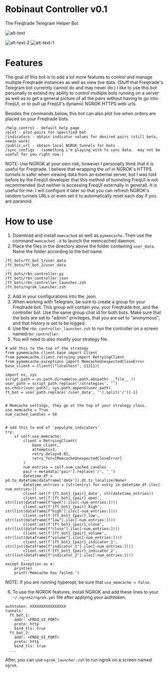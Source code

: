 # Robinaut Controller v0.1
The Freqtrade Telegram Helper Bot

![alt-text](https://i.imgur.com/s88cypn.png)

![alt-text-2](https://i.imgur.com/8Rs99NX.png) ![alt-text-1](https://i.imgur.com/iEmtc83.png)

# Features
The goal of this bot is to add a lot more features to control and manage multiple Freqtrade instances as well as view live data.  (Stuff that Freqtrade's Telegram bot currently cannot do and may never do.)  I like to use this bot personally to extend my ability to control multiple bots running on a server as well as to get a general picture of all the pairs without having to go into FreqUI, or to pull up FreqUI's dynamic NGROK HTTPS web urls.

Besides the commands below, this bot can also plot live when orders are placed on your Freqtrade bots.
```
/help_control - default help page
/plot - plot pairs for specified bot
/indicators - obtain indicator values for desired pairs (still beta, needs work)
/public_url - obtain local NGROK tunnels for bots
/sync_configs - (something i'm playing with to sync data.  may not be useful for you right now.)
```

NOTE: Use NGROK at your own risk, however I personally think that it is useful for Freqtrade.  I believe that wrapping the url in NGROK's HTTPS tunnels is safer when viewing data from an external server, but I was told before by the FreqUI developer that this method of tunneling FreqUI is not recommended (but neither is accessing FreqUI externally in general).  It is useful for me.  I will configure it later so that you can refresh NGROK's random tunnels URLs or even set it to automatically reset each day if you are paranoid.

# How to use
1.  Download and install `memcached` as well as `pymemcache`.  Then use the command `memcached -d` to launch the memcached daemon.
1.  Place the files in the directory above the folder containing `user_data`.  Name the folder according to the bot name.
```
/ft_bots/ft_bot_1/user_data
/ft_bots/ft_bot_2/user_data
...
/ft_bots/rbn_controller.py
/ft_bots/rbn_controller.json
/ft_bots/rbn_controller_launcher.zsh
/ft_bots/ngrok_launcher.zsh
```
2. Add in your configurations into the .json.
3. When working with Telegram, be sure to create a group for your Freqtrade bot.  This group will contain you, your Freqtrade bot, and the controller bot.  Use the same group chat id for both bots.  Make sure that the bots are set to "admin" privileges, that you are set to "anonymous", and that history is set to be logged.
4.  Use the `rbn_controller_launcher.zsh` to run the controller on a screen named`rbn_controller`.
5.  You will need to also modify your strategy file.
```
# add this to the top of the strategy
from pymemcache.client.base import Client
from pymemcache.client.retrying import RetryingClient
from pymemcache.exceptions import MemcacheUnexpectedCloseError
base_client = Client(("localhost", 11211))

import os, sys
script_path = os.path.dirname(os.path.abspath( __file__ ))
user_path = script_path.replace('/strategies', '')
os.chdir(user_path); sys.path.append(user_path)
ft_bot = user_path.replace('/user_data', '').split('/')[-1]


# Memcache settings, they go at the top of your strategy class.
use_memcache = True
num_cached_candles = 50


# add this to end of 'populate_indicators'
try:
    if self.use_memcache:
        client = RetryingClient(
            base_client,
            attempts=3,
            retry_delay=0.01,
            retry_for=[MemcacheUnexpectedCloseError]
        )
        num_entries = self.num_cached_candles
        pair = metadata['pair'].replace('/', '_')
        datetime_df = pd.to_datetime(dataframe['date']).dt.tz_localize(None)
        datetime_entries = [str(entry) for entry in datetime_df.iloc[-num_entries:]]
        client.set(f'{ft_bot}_{pair}_date', str(datetime_entries))
        client.set(f'{ft_bot}_{pair}_open', str(list(dataframe[f"open"].iloc[-num_entries:])))
        client.set(f'{ft_bot}_{pair}_high', str(list(dataframe[f"high"].iloc[-num_entries:])))
        client.set(f'{ft_bot}_{pair}_low',  str(list(dataframe[f"low"].iloc[-num_entries:])))
        client.set(f'{ft_bot}_{pair}_close', str(list(dataframe[f"close"].iloc[-num_entries:])))
        client.set(f'{ft_bot}_{pair}_volume', str(list(dataframe[f"volume"].iloc[-num_entries:])))
        client.set(f'{ft_bot}_{pair}_indicator_1', str(list(dataframe[f"indicator_1"].iloc[-num_entries:])))
        client.set(f'{ft_bot}_{pair}_indicator_2', str(list(dataframe[f"indicator_2"].iloc[-num_entries:])))
        ...
except Exception as e:
    print(e)
    print('Memcache has failed.')
```
NOTE: If you are running hyperopt, be sure that `use_memcache = False`.

6.  To use the NGROK features, install NGROK and add these lines to your `~/.ngrok2/ngrok.yml` file after applying your authtoken.
```
authtoken: XXXXXXXXXXXXXXXX
tunnels:
  ft_bot_1:
    addr: <FREQ_UI_PORT>
    proto: http
    bind_tls: true
  ft_bot_2:
    addr: <FREQ_UI_PORT>
    proto: http
    bind_tls: true
  ...
```
After, you can use `ngrok_launcher.zsh` to run ngrok on a screen named `ngrok`.
